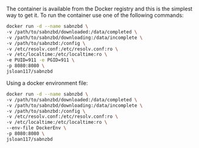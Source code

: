 The container is available from the Docker registry and this is the simplest way to get it.
To run the container use one of the following commands:

``` bash
docker run -d --name sabnzbd \
-v /path/to/sabnzbd/downloaded:/data/completed \
-v /path/to/sabnzbd/downloading:/data/incomplete \
-v /path/to/sabnzbd:/config \
-v /etc/resolv.conf:/etc/resolv.conf:ro \
-v /etc/localtime:/etc/localtime:ro \
-e PUID=911 -e PGID=911 \
-p 8080:8080 \
jsloan117/sabnzbd
```

Using a docker environment file:

``` bash
docker run -d --name sabnzbd \
-v /path/to/sabnzbd/downloaded:/data/completed \
-v /path/to/sabnzbd/downloading:/data/incomplete \
-v /path/to/sabnzbd:/config \
-v /etc/resolv.conf:/etc/resolv.conf:ro \
-v /etc/localtime:/etc/localtime:ro \
--env-file DockerEnv \
-p 8080:8080 \
jsloan117/sabnzbd
```
